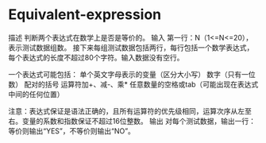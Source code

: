 # Equivalent-expression
描述
判断两个表达式在数学上是否是等价的。
输入
第一行：N（1<=N<=20），表示测试数据组数。
接下来每组测试数据包括两行，每行包括一个数学表达式，每个表达式的长度不超过80个字符。输入数据没有空行。

一个表达式可能包括：
单个英文字母表示的变量（区分大小写）
数字（只有一位数）
配对的括号
运算符加+、减-、乘*
任意数量的空格或tab（可能出现在表达式中间的任何位置）

注意：表达式保证是语法正确的，且所有运算符的优先级相同，运算次序从左至右。变量的系数和指数保证不超过16位整数。
输出
对每个测试数据，输出一行：等价则输出“YES”，不等价则输出“NO”。
